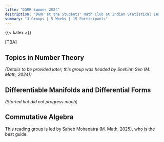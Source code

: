 ```yaml
---
title: "DGRP Summer 2024"
description: "DGRP at the Students' Math Club at Indian Statistical Institute, Kolkata."
summary: "3 Groups | 5 Weeks | 15 Participants"
---
```


{{< katex >}}

[TBA]

## Topics in Number Theory

_(Details to be provided later; this group was headed by Snehinh Sen (M. Math, 2024))_

## Differentiable Manifolds and Differential Forms

_(Started but did not progress much)_

## Commutative Algebra

This reading group is led by Saheb Mohapatra (M. Math, 2025), who is the best guide.
